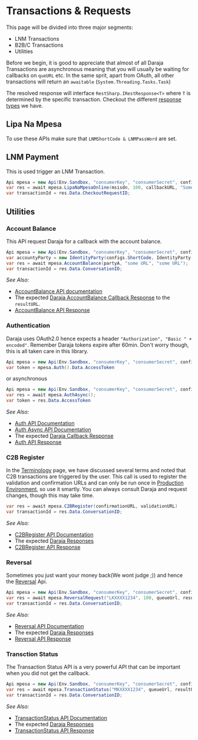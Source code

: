 # Transactions & Requests
This page will be divided into three major segments:
- LNM Transactions
- B2B/C Transactions
- Utilities

Before we begin, it is good to appreciate that almost of all Daraja Transactions are asynchronous meaning that you will usually be waiting for callbacks on `queURL` etc.
In the same sprit, apart from OAuth, all other transactions will return an `awaitable` (`System.Threading.Tasks.Task`)

The resolved response will interface `RestSharp.IRestResponse<T>` where `T` is determined by the specific transaction.
Checkout the different [response types](/api/Safaricom.Mpesa.Responses.html) we have.

## Lipa Na Mpesa

To use these APIs make sure that `LNMShortCode & LNMPassWord` are set.

## LNM Payment
This is used trigger an LNM Transaction.

```c#
Api mpesa = new Api(Env.Sandbox, "consumerKey", "consumerSecret", configs);
var res = await mpesa.LipaNaMpesaOnline(msisdn, 100, callbackURL, "Some Ref");
var transactionId = res.Data.CheckoutRequestID;
```

## Utilities

### Account Balance
This API request Daraja for a callback with the account balance.
```c#
Api mpesa = new Api(Env.Sandbox, "consumerKey", "consumerSecret", configs);
var accountyParty = new IdentityParty(configs.ShortCode, IdentityParty.IdentifierType.SHORTCODE);
var res = await mpesa.AccountBalance(partyA, "some URL", "some URL");
var transactionId = res.Data.ConversationID;
```
_See Also:_
- [AccountBalance API documentation](/api/Safaricom.Mpesa.Api.html#Safaricom_Mpesa_Api_AccountBalance_)
- The expected [Daraja AccountBalance Callback Response](https://developer.safaricom.co.ke/docs?json#account-balance-api) to the `resultURL`.
- [ AccountBalance API Response](/api/Safaricom.Mpesa.Responses.AccountBalanceResponse.html)

### Authentication
Daraja uses OAuth2.0 hence expects a header `"Authorization", "Basic " + encoded"`.
Remember Daraja tokens expire after 60min. Don't worry though, this is all taken care in this library.
```c#
Api mpesa = new Api(Env.Sandbox, "consumerKey", "consumerSecret", configs);
var token = mpesa.Auth().Data.AccessToken
```
or asynchronous
```c#
Api mpesa = new Api(Env.Sandbox, "consumerKey", "consumerSecret", configs);
var res = await mpesa.AuthAsync();
var token = res.Data.AccessToken
```
_See Also:_
- [Auth API Documentation](/api/Safaricom.Mpesa.Api.html#Safaricom_Mpesa_Api_Auth_)
- [Auth Async API Documentation](/api/Safaricom.Mpesa.Api.html#Safaricom_Mpesa_Api_AuthAsync_)
- The expected [Daraja Callback Response](https://developer.safaricom.co.ke/docs?json#authentication)
- [Auth API Response](/api/Safaricom.Mpesa.Responses.AuthResponse.html)

### C2B Register
In the [Terminology](/articles/terminology.html) page, we have discussed several terms and noted that C2B transactions are triggered by the user.
This call is used to register the validation and confirmation URLs and can only be run once in [Production Environment](/api/Safaricom.Mpesa.Api.Env.html#Safaricom_Mpesa_Api_Env_Production), so use it smartly. You can always consult Daraja and request changes, though this may take time.

```c#
var res = await mpesa.C2BRegister(confirmationURL, validationURL)
var transactionId = res.Data.ConversationID;
```
_See Also:_
- [C2BRegister API Documentation](/api/Safaricom.Mpesa.Api.html#Safaricom_Mpesa_Api_C2BRegister_)
- The expected [Daraja Responses](https://developer.safaricom.co.ke/docs?json#c2b-api)
- [C2BRegister API Response](/api/Safaricom.Mpesa.Responses.C2BRegisterResponse.html)

### Reversal
Sometimes you just want your money back(We wont judge ;)) and hence the [Reversal](/api/Safaricom.Mpesa.Api.html#Safaricom_Mpesa_Api_ReversalRequest_) Api.

```c#
Api mpesa = new Api(Env.Sandbox, "consumerKey", "consumerSecret", configs);
var res = await mpesa.ReversalRequest("LKXXXX1234", 100, queueUrl, resultUrl );
var transactionId = res.Data.ConversationID;
```
_See Also:_
- [Reversal API Documentation](/api/Safaricom.Mpesa.Api.html#Safaricom_Mpesa_Api_Reversal_)
- The expected [Daraja Responses](https://developer.safaricom.co.ke/docs?json#reversal)
- [Reversal API Response](/api/Safaricom.Mpesa.Responses.ReversalResponse.html)

### Transction Status
The Transaction Status API is a very powerful API that can be important when you did not get the callback.

```c#
Api mpesa = new Api(Env.Sandbox, "consumerKey", "consumerSecret", configs);
var res = await mpesa.TransactionStatus("MKXXXX1234", queueUrl, resultUrl );
var transactionId = res.Data.ConversationID;
```
_See Also:_
- [TransactionStatus API Documentation](/api/Safaricom.Mpesa.Api.html#Safaricom_Mpesa_Api_TransactionStatus_)
- The expected [Daraja Responses](https://developer.safaricom.co.ke/docs?json#transaction-status)
- [TransactionStatus API Response](/api/Safaricom.Mpesa.Responses.TransactionStatusResponse.html)
